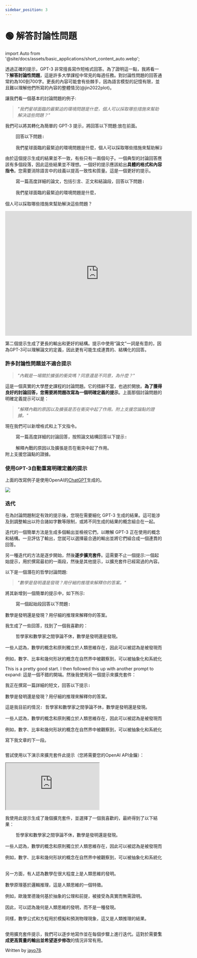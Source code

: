 ```yaml
---
sidebar_position: 3
---
```


# 🟢 解答討論性問題

import Auto from '@site/docs/assets/basic_applications/short_content_auto.webp';

透過正確的提示，GPT-3 非常擅長寫作短格式回答。為了證明這一點，我將看一下**解答討論性問題**，這是許多大學課程中常見的每週任務。對討論性問題的回答通常約為100到700字。更長的內容可能會有些棘手，因為語言模型的記憶有限，並且難以理解他們所寫的內容的整體情況(@jin2022plot)。

讓我們看一個基本的討論問題的例子:

> _"我們星球面臨的最緊迫的環境問題是什麼，個人可以採取哪些措施來幫助解決這些問題？"_

我們可以將其轉化為簡單的 GPT-3 提示，將<span className="yellow-highlight">回答以下問題:</span>放在前面。

<pre>
    <span className="yellow-highlight">回答以下問題:</span><br/>
    我們星球面臨的最緊迫的環境問題是什麼，個人可以採取哪些措施來幫助解決這些問題？
</pre>

由於這個提示生成的結果並不一致，有些只有一兩個句子。一個典型的討論回答應該有多個段落，因此這些結果並不理想。一個好的提示應該給出**具體的格式和內容指令**。您需要消除語言中的歧義以提高一致性和質量。這是一個更好的提示。

<pre>
    <span className="yellow-highlight">寫一篇高度詳細的論文，包括引言、正文和結論段，回答以下問題:</span><br/>
    我們星球面臨的最緊迫的環境問題是什麼，
    <br/>個人可以採取哪些措施來幫助解決這些問題？
</pre>

<iframe src="https://player.vimeo.com/video/778327269?h=77d739ae72&amp;badge=0&amp;autopause=0&amp;player_id=0&amp;app_id=58479" width="600" height="400" frameborder="0" allow="autoplay; fullscreen; picture-in-picture" allowfullscreen title="example"></iframe>

第二個提示生成了更長的輸出和更好的結構。提示中使用“論文”一詞是有意的，因為GPT-3可以理解論文的定義，因此更有可能生成連貫的、結構化的回答。

### 許多討論性問題並不適合提示

> _"內戰是一場關於擴張的衝突嗎？同意還是不同意，為什麼？"_

這是一個真實的大學歷史課程的討論問題。它的措辭不當，也過於開放。**為了獲得良好的討論回答，您需要將問題改寫為一個明確定義的提示**。上面那個討論問題的明確定義提示可以是：

> _"解釋內戰的原因以及擴張是否在衝突中起了作用。附上支援您論點的證據。"_

現在我們可以新增格式和上下文指令。

<pre>
    <span className="yellow-highlight">寫一篇高度詳細的討論回答，按照論文結構回答以下提示:</span><br/>
    解釋內戰的原因以及擴張是否在衝突中起了作用。<br/>附上支援您論點的證據。
</pre>

### 使用GPT-3自動重寫明確定義的提示

上面的改寫例子是使用OpenAI的[ChatGPT](https://openai.com/blog/chatgpt/)生成的。

<div style={{textAlign: 'left'}}>
  <img src={Auto} style={{width: "500px"}}/>
</div>

### 迭代

在為討論問題制定有效的提示後，您現在需要細化 GPT-3 生成的結果。這可能涉及到調整輸出以符合諸如字數等限制，或將不同生成的結果的概念組合在一起。

迭代的一個簡單方法是生成多個輸出並檢視它們，以瞭解 GPT-3 正在使用的概念和結構。一旦評估了輸出，您就可以選擇最合適的輸出並將它們組合成一個連貫的回答。

另一種迭代的方法是逐步開始，然後**逐步擴充套件**。這需要不止一個提示:一個起始提示，用於撰寫最初的一兩段，然後是其他提示，以擴充套件已經寫過的內容。

以下是一個潛在的哲學討論問題:

> _"數學是發明還是發現？用仔細的推理來解釋你的答案。"_

將其新增到一個簡單的提示中，如下所示:

<pre>
    <span className="yellow-highlight">寫一個起始段回答以下問題:</span>
    <br/>數學是發明還是發現？用仔細的推理來解釋你的答案。
</pre>

我生成了一些回答，找到了一個我喜歡的：

<pre>
    <span className="bluegreen-highlight">哲學家和數學家之間爭論不休，數學是發明還是發現。
    <br/>一些人認為，數學的概念和原則獨立於人類思維存在，因此可以被認為是被發現而不是被髮明的。
    <br/>例如，數字、比率和幾何形狀的概念在自然界中被觀察到，可以被抽象化和系統化地研究。</span>
</pre>

This is a pretty good start. I then followed this up with another prompt to expand:
這是一個不錯的開端。然後我使用另一個提示來擴充套件：

<pre>
<span className="yellow-highlight">我正在撰寫一篇詳細的短文，回答以下提示:</span> 
<br/>數學是發明還是發現？用仔細的推理來解釋你的答案。<span className="yellow-highlight"><p/>這是我目前的情況:</span> 哲學家和數學家之間爭論不休，數學是發明還是發現。
<br/>一些人認為，數學的概念和原則獨立於人類思維存在，因此可以被認為是被發現而不是被髮明的。
<br/>例如，數字、比率和幾何形狀的概念在自然界中被觀察到，可以被抽象化和系統化地研究。<p/><span className="yellow-highlight">寫下我文章的下一段。</span>
</pre>

嘗試使用以下演示來擴充套件此提示（您將需要您的OpenAI API金鑰）：

<iframe
    src="https://embed.learnprompting.org/embed?config=eyJ0b3BQIjowLCJ0ZW1wZXJhdHVyZSI6MCwibWF4VG9rZW5zIjoyNTYsIm91dHB1dCI6IuWPpuS4gOaWuemdou%2B8jOacieS6uuiupOS4uuaVsOWtpuWcqOW%2BiOWkp%2Beoi%2BW6puS4iuaYr%2BS6uuexu%2BaAnee7tOeahOWPkeaYjuOAguaVsOWtpuWOn%2BeQhuWfuuS6jumAu%2Bi%2BkeaOqOeQhu%2B8jOi%2FmeaYr%2BS6uuexu%2BaAnee7tOeahOS4gOS4queJueW%2BgeOAguS%2Bi%2BWmgu%2B8jOasp%2BWHoOmHjOW%2Bt%2BWHoOS9leWfuuS6juaKveixoeeahOWFrOeQhuWSjOWJjeaPkO%2B8jOiiq%2BaOpeWPl%2BS4uuecn%2BWunuiAjOaXoOmcgOivgeaYjuOAguWboOatpO%2B8jOWPr%2BS7peiupOS4uuWHoOS9leaYr%2BS6uuexu%2BaAnee7tOeahOWPkeaYju%2B8jOiAjOS4jeaYr%2BS4gOenjeWPkeeOsOOAguWQjOagt%2B%2B8jOaVsOWtpuWFrOW8j%2BWSjOaWueeoi%2BeUqOS6juaooeaLn%2BWSjOmihOa1i%2BeJqeeQhueOsOixoe%2B8jOi%2FmeWPiOaYr%2BS6uuexu%2BaOqOeQhueahOe7k%2BaenOOAgiIsInByb21wdCI6IuaIkeato%2BWcqOaSsOWGmeS4gOevh%2Bivpue7hueahOefreaWh%2B%2B8jOWbnuetlOS7peS4i%2BaPkOekujog5pWw5a2m5piv5Y%2BR5piO6L%2BY5piv5Y%2BR546w77yf55So5LuU57uG55qE5o6o55CG5p2l6Kej6YeK5L2g55qE562U5qGI44CCIOi%2FmeaYr%2BaIkeebruWJjeeahOaDheWGtTrlk7LlrablrrblkozmlbDlrablrrbkuYvpl7TkuonorrrkuI3kvJHvvIzmlbDlrabmmK%2Flj5HmmI7ov5jmmK%2Flj5HnjrDjgILkuIDkupvkurrorqTkuLrvvIzmlbDlrabnmoTmpoLlv7Xlkozljp%2FliJnni6znq4vkuo7kurrnsbvmgJ3nu7TlrZjlnKjvvIzlm6DmraTlj6%2Fku6XooqvorqTkuLrmmK%2Fooqvlj5HnjrDogIzkuI3mmK%2Fooqvlj5HmmI7nmoTjgILkvovlpoLvvIzmlbDlrZfjgIHmr5Tnjoflkozlh6DkvZXlvaLnirbnmoTmpoLlv7XlnKjoh6rnhLbnlYzkuK3ooqvop4Llr5%2FliLDvvIzlj6%2Fku6Xooqvmir3osaHljJblkozns7vnu5%2FljJblnLDnoJTnqbbjgIIg5YaZ5LiL5oiR5paH56ug55qE5LiL5LiA5q6144CCIiwibW9kZWwiOiJ0ZXh0LWRhdmluY2ktMDAzIn0%3D"
    style={{width:"100%", height:"500px", border:"0", borderRadius:"4px", overflow:"hidden"}}
    sandbox="allow-forms allow-modals allow-popups allow-presentation allow-same-origin allow-scripts"
></iframe>
<br/>

我使用此提示生成了幾個擴充套件，並選擇了一個我喜歡的，最終得到了以下結果：

<pre>
    哲學家和數學家之間爭論不休，數學是發明還是發現。
    <br/>一些人認為，數學的概念和原則獨立於人類思維存在，因此可以被認為是被發現而不是被髮明的。
    <br/>例如，數字、比率和幾何形狀的概念在自然界中被觀察到，可以被抽象化和系統化地研究。
    <span className="bluegreen-highlight">
    <br/>另一方面，有人認為數學在很大程度上是人類思維的發明。
    <br/>數學原理基於邏輯推理，這是人類思維的一個特徵。
    <br/>例如，歐幾里德幾何基於抽象的公理和前提，被接受為真實而無需證明。
    <br/>因此，可以認為幾何是人類思維的發明，而不是一種發現。
    <br/>同樣，數學公式和方程用於模擬和預測物理現象，這又是人類推理的結果。
    </span>
</pre>

使用擴充套件提示，我們可以逐步地寫作並在每個步驟上進行迭代。這對於需要**生成更高質量的輸出並希望逐步修改**的情況非常有用。

Written by [jayo78](https://twitter.com/jayo782).
